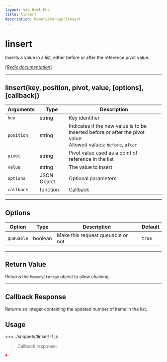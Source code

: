 ```yaml
---
layout: sdk.html.hbs
title: linsert
description: MemoryStorage:linsert
---
```


# linsert

Inserts a value in a list, either before or after the reference pivot value.

[[_Redis documentation_]](https://redis.io/commands/linsert)

---

## linsert(key, position, pivot, value, [options], [callback])

| Arguments  | Type        | Description                                                                                                         |
| ---------- | ----------- | ------------------------------------------------------------------------------------------------------------------- |
| `key`      | string      | Key identifier                                                                                                      |
| `position` | string      | Indicates if the new value is to be inserted before or after the pivot value.<br/>Allowed values: `before`, `after` |
| `pivot`    | string      | Pivot value used as a point of reference in the list                                                                |
| `value`    | string      | The value to insert                                                                                                 |
| `options`  | JSON Object | Optional parameters                                                                                                 |
| `callback` | function    | Callback                                                                                                            |

---

## Options

| Option     | Type    | Description                       | Default |
| ---------- | ------- | --------------------------------- | ------- |
| `queuable` | boolean | Make this request queuable or not | `true`  |

---

## Return Value

Returns the `MemoryStorage` object to allow chaining.

---

## Callback Response

Returns an integer containing the updated number of items in the list.

## Usage

<<< ./snippets/linsert-1.js

> Callback response:

```json
4
```
